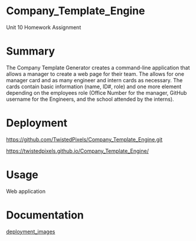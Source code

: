 # Company_Template_Engine
Unit 10 Homework Assignment

# Summary

The Company Template Generator creates a command-line application that allows a manager to create a web page for their team. The allows for one manager card and as many engineer and intern cards as necessary. The cards contain basic information (name, ID#, role) and one more element depending on the employees role (Office Number for the manager, GitHub username for the Engineers, and the school attended by the interns).

# Deployment

https://github.com/TwistedPixels/Company_Template_Engine.git

https://twistedpixels.github.io/Company_Template_Engine/

# Usage
 Web application

# Documentation

[deployment_images](./Documentation/Company_Template_Engine.gif)